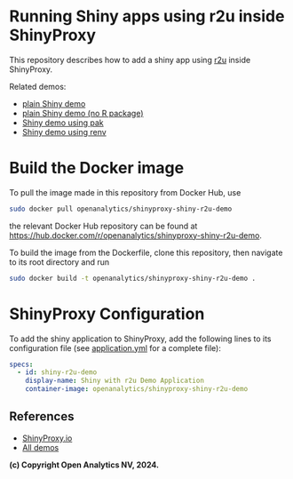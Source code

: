 # Running Shiny apps using r2u inside ShinyProxy

This repository describes how to add a shiny app
using [r2u](https://eddelbuettel.github.io/r2u/) inside ShinyProxy.

Related demos:

- [plain Shiny demo](https://github.com/openanalytics/shinyproxy-shiny-demo)
- [plain Shiny demo (no R package)](https://github.com/openanalytics/shinyproxy-shiny-demo-minimal)
- [Shiny demo using pak](https://github.com/openanalytics/shinyproxy-shiny-pak-demo)
- [Shiny demo using renv](https://github.com/openanalytics/shinyproxy-shiny-renv-demo)

# Build the Docker image

To pull the image made in this repository from Docker Hub, use

```bash
sudo docker pull openanalytics/shinyproxy-shiny-r2u-demo
```

the relevant Docker Hub repository can be found at <https://hub.docker.com/r/openanalytics/shinyproxy-shiny-r2u-demo>.

To build the image from the Dockerfile, clone this repository, then navigate to its root directory and run

```bash
sudo docker build -t openanalytics/shinyproxy-shiny-r2u-demo .
```

# ShinyProxy Configuration

To add the shiny application to ShinyProxy, add the following lines to its configuration file (see [application.yml](./application.yml) for a complete file):

```yaml
specs:
  - id: shiny-r2u-demo
    display-name: Shiny with r2u Demo Application
    container-image: openanalytics/shinyproxy-shiny-r2u-demo
```

## References

- [ShinyProxy.io](https://shinyproxy.io/)
- [All demos](https://shinyproxy.io/documentation/demos/)

**(c) Copyright Open Analytics NV, 2024.**
